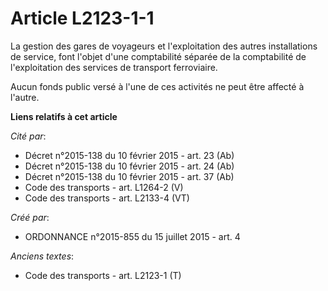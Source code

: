 # Article L2123-1-1

La gestion des gares de voyageurs et l'exploitation des autres installations de service, font l'objet d'une comptabilité
séparée de la comptabilité de l'exploitation des services de transport ferroviaire.

Aucun fonds public versé à l'une de ces activités ne peut être affecté à l'autre.

**Liens relatifs à cet article**

_Cité par_:

  - Décret n°2015-138 du 10 février 2015 - art. 23 (Ab)
  - Décret n°2015-138 du 10 février 2015 - art. 24 (Ab)
  - Décret n°2015-138 du 10 février 2015 - art. 37 (Ab)
  - Code des transports - art. L1264-2 (V)
  - Code des transports - art. L2133-4 (VT)

_Créé par_:

  - ORDONNANCE n°2015-855 du 15 juillet 2015 - art. 4

_Anciens textes_:

  - Code des transports - art. L2123-1 (T)
